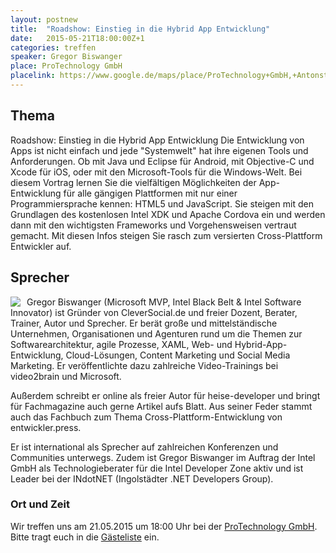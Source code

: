 ```yaml
---
layout: postnew
title:  "Roadshow: Einstieg in die Hybrid App Entwicklung"
date:   2015-05-21T18:00:00Z+1
categories: treffen
speaker: Gregor Biswanger
place: ProTechnology GmbH
placelink: https://www.google.de/maps/place/ProTechnology+GmbH,+Antonstra%C3%9Fe+3+a,+01097+Dresden,+Deutschland/@51.063974,13.745038,17z/data=!4m2!3m1!1s0x4709cf156d1ba0d7:0xb766407f50cfe2ad
---
```


## Thema
Roadshow: Einstieg in die Hybrid App Entwicklung
Die Entwicklung von Apps ist nicht einfach und jede "Systemwelt" hat ihre eigenen Tools und Anforderungen. Ob mit Java und Eclipse für Android, mit Objective-C und Xcode für iOS, oder mit den Microsoft-Tools für die Windows-Welt. Bei diesem Vortrag lernen Sie die vielfältigen Möglichkeiten der App-Entwicklung für alle gängigen Plattformen mit nur einer Programmiersprache kennen: HTML5 und JavaScript. Sie steigen mit den Grundlagen des kostenlosen Intel XDK und Apache Cordova ein und werden dann mit den wichtigsten Frameworks und Vorgehensweisen vertraut gemacht. Mit diesen Infos steigen Sie rasch zum versierten Cross-Plattform Entwickler auf.

## Sprecher
<img style="float: left; margin-right: 10px" src="http://webenliven-space.de/dotnetblog/themes/DarkBlog/gregor_biswanger.jpg">
Gregor Biswanger (Microsoft MVP, Intel Black Belt & Intel Software Innovator) ist Gründer von CleverSocial.de und freier Dozent, Berater, Trainer, Autor und Sprecher. Er berät große und mittelständische Unternehmen, Organisationen und Agenturen rund um die Themen zur Softwarearchitektur, agile Prozesse, XAML, Web- und Hybrid-App-Entwicklung, Cloud-Lösungen, Content Marketing und Social Media Marketing. Er veröffentlichte dazu zahlreiche Video-Trainings bei video2brain und Microsoft.

Außerdem schreibt er online als freier Autor für heise-developer und bringt für Fachmagazine auch gerne Artikel aufs Blatt. Aus seiner Feder stammt auch das Fachbuch zum Thema Cross-Plattform-Entwicklung von entwickler.press.

Er ist international als Sprecher auf zahlreichen Konferenzen und Communities unterwegs. Zudem ist Gregor Biswanger im Auftrag der Intel GmbH als Technologieberater für die Intel Developer Zone aktiv und ist Leader bei der INdotNET (Ingolstädter .NET Developers Group).

### Ort und Zeit
Wir treffen uns am 21.05.2015 um 18:00 Uhr bei der [ProTechnology GmbH](http://www.protechnology.de/). Bitte tragt euch in die [Gästeliste](https://www.xing.com/events/roadshow-einstieg-hybrid-app-entwicklung-1558094) ein.
